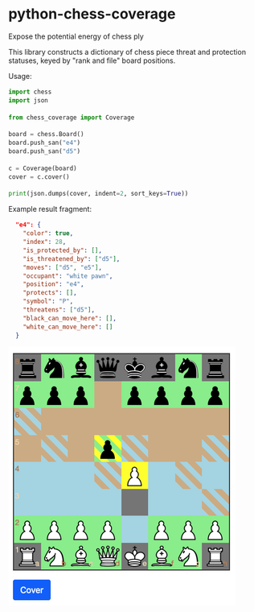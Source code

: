 # python-chess-coverage
Expose the potential energy of chess ply

This library constructs a dictionary of chess piece threat and protection statuses, keyed by "rank and file" board positions.

Usage:

```python
import chess
import json

from chess_coverage import Coverage

board = chess.Board()
board.push_san("e4")
board.push_san("d5")

c = Coverage(board)
cover = c.cover()

print(json.dumps(cover, indent=2, sort_keys=True))
```

Example result fragment:

```json
  "e4": {
    "color": true,
    "index": 28,
    "is_protected_by": [],
    "is_threatened_by": ["d5"],
    "moves": ["d5", "e5"],
    "occupant": "white pawn",
    "position": "e4",
    "protects": [],
    "symbol": "P",
    "threatens": ["d5"],
    "black_can_move_here": [],
    "white_can_move_here": []
  }
```

![user interface](chess_coverage.png)

